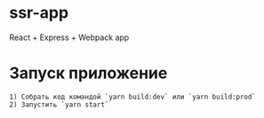 # ssr-app
React + Express + Webpack app

# Запуск приложение
    1) Собрать код командой `yarn build:dev` или `yarn build:prod`
    2) Запустить `yarn start`

